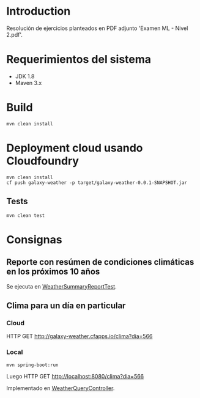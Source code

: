 # Introduction

Resolución de ejercicios planteados en PDF adjunto 'Examen ML - Nivel 2.pdf'.

# Requerimientos del sistema

* JDK 1.8
* Maven 3.x

# Build

```
mvn clean install
```
# Deployment cloud usando Cloudfoundry

```
mvn clean install
cf push galaxy-weather -p target/galaxy-weather-0.0.1-SNAPSHOT.jar
```

## Tests

```
mvn clean test
```

# Consignas

## Reporte con resúmen de condiciones climáticas en los próximos 10 años

Se ejecuta en [WeatherSummaryReportTest](src/test/java/com/mercadolibre/galaxy/weather/report/WeatherSummaryReportTest.java).

## Clima para un día en particular

### Cloud

HTTP GET <http://galaxy-weather.cfapps.io/clima?dia=566>

### Local

```
mvn spring-boot:run
```

Luego HTTP GET <http://localhost:8080/clima?dia=566>

Implementado en [WeatherQueryController](src/main/java/com/mercadolibre/galaxy/weather/report/WeatherQueryController.java).
